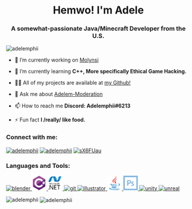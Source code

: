 <h1 align="center">Hemwo! I'm Adele</h1>
<h3 align="center">A somewhat-passionate Java/Minecraft Developer from the U.S.</h3>

<p align="left"> <img src="https://cdn.discordapp.com/attachments/844958913178370132/926162022868078712/drawing.png" alt="adelemphii" /> </p>

- 🔭 I’m currently working on [Molynsi](https://github.com/Adelemphii/Molynsi)

- 🌱 I’m currently learning **C++, More specifically Ethical Game Hacking.**

- 👨‍💻 All of my projects are available at [my Github!](https://github.com/Adelemphii)

- 💬 Ask me about [Adelem-Moderation](https://github.com/Adelemphii/Adelem/tree/Moderation)

- 📫 How to reach me **Discord: Adelemphii#6213**

- ⚡ Fun fact **I /really/ like food.**

<h3 align="left">Connect with me:</h3>
<p align="left">
<a href="https://twitter.com/adelemphii" target="blank"><img align="center" src="https://raw.githubusercontent.com/rahuldkjain/github-profile-readme-generator/master/src/images/icons/Social/twitter.svg" alt="adelemphii" height="30" width="40" /></a>
<a href="https://www.youtube.com/c/MINESHAFTLewis" target="blank"><img align="center" src="https://raw.githubusercontent.com/rahuldkjain/github-profile-readme-generator/master/src/images/icons/Social/youtube.svg" alt="adelemphii" height="30" width="40" /></a>
<a href="https://discord.gg/sX6FUau" target="blank"><img align="center" src="https://raw.githubusercontent.com/rahuldkjain/github-profile-readme-generator/master/src/images/icons/Social/discord.svg" alt="sX6FUau" height="30" width="40" /></a>
</p>

<h3 align="left">Languages and Tools:</h3>
<p align="left"> <a href="https://www.blender.org/" target="_blank"> <img src="https://download.blender.org/branding/community/blender_community_badge_white.svg" alt="blender" width="40" height="40"/> </a> <a href="https://www.w3schools.com/cs/" target="_blank"> <img src="https://raw.githubusercontent.com/devicons/devicon/master/icons/csharp/csharp-original.svg" alt="csharp" width="40" height="40"/> </a> <a href="https://dotnet.microsoft.com/" target="_blank"> <img src="https://raw.githubusercontent.com/devicons/devicon/master/icons/dot-net/dot-net-original-wordmark.svg" alt="dotnet" width="40" height="40"/> </a> <a href="https://git-scm.com/" target="_blank"> <img src="https://www.vectorlogo.zone/logos/git-scm/git-scm-icon.svg" alt="git" width="40" height="40"/> </a> <a href="https://www.adobe.com/in/products/illustrator.html" target="_blank"> <img src="https://www.vectorlogo.zone/logos/adobe_illustrator/adobe_illustrator-icon.svg" alt="illustrator" width="40" height="40"/> </a> <a href="https://www.java.com" target="_blank"> <img src="https://raw.githubusercontent.com/devicons/devicon/master/icons/java/java-original.svg" alt="java" width="40" height="40"/> </a> <a href="https://www.photoshop.com/en" target="_blank"> <img src="https://raw.githubusercontent.com/devicons/devicon/master/icons/photoshop/photoshop-line.svg" alt="photoshop" width="40" height="40"/> </a> <a href="https://unity.com/" target="_blank"> <img src="https://www.vectorlogo.zone/logos/unity3d/unity3d-icon.svg" alt="unity" width="40" height="40"/> </a> <a href="https://unrealengine.com/" target="_blank"> <img src="https://raw.githubusercontent.com/kenangundogan/fontisto/036b7eca71aab1bef8e6a0518f7329f13ed62f6b/icons/svg/brand/unreal-engine.svg" alt="unreal" width="40" height="40"/> </a> </p>

<p><img align="left" src="https://github-readme-stats.vercel.app/api/top-langs?username=adelemphii&show_icons=true&locale=en&layout=compact&hide=TeX,HTML&theme=synthwave" alt="adelemphii" /></p>

<p>&nbsp;<img align="center" src="https://github-readme-stats.vercel.app/api?username=adelemphii&show_icons=true&locale=en&theme=synthwave" alt="adelemphii" /></p>
